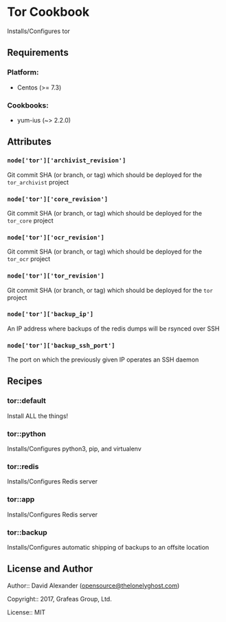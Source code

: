 Tor Cookbook
============

Installs/Configures tor

Requirements
------------

### Platform:

* Centos (>= 7.3)

### Cookbooks:

* yum-ius (~> 2.2.0)

Attributes
----------

### `node['tor']['archivist_revision']`

Git commit SHA (or branch, or tag) which should be deployed for the `tor_archivist` project

### `node['tor']['core_revision']`

Git commit SHA (or branch, or tag) which should be deployed for the `tor_core` project

### `node['tor']['ocr_revision']`

Git commit SHA (or branch, or tag) which should be deployed for the `tor_ocr` project

### `node['tor']['tor_revision']`

Git commit SHA (or branch, or tag) which should be deployed for the `tor` project

### `node['tor']['backup_ip']`

An IP address where backups of the redis dumps will be rsynced over SSH

### `node['tor']['backup_ssh_port']`

The port on which the previously given IP operates an SSH daemon

Recipes
-------

### tor::default

Install ALL the things!

### tor::python

Installs/Configures python3, pip, and virtualenv

### tor::redis

Installs/Configures Redis server

### tor::app

Installs/Configures Redis server

### tor::backup

Installs/Configures automatic shipping of backups to an offsite location

License and Author
------------------

Author:: David Alexander (<opensource@thelonelyghost.com>)

Copyright:: 2017, Grafeas Group, Ltd.

License:: MIT

